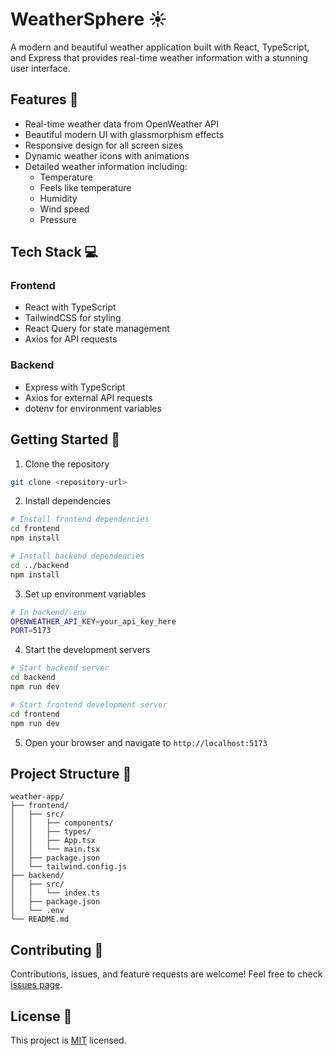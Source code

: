 # WeatherSphere ☀️

A modern and beautiful weather application built with React, TypeScript, and Express that provides real-time weather information with a stunning user interface.

## Features 🌟

- Real-time weather data from OpenWeather API
- Beautiful modern UI with glassmorphism effects
- Responsive design for all screen sizes
- Dynamic weather icons with animations
- Detailed weather information including:
  - Temperature
  - Feels like temperature
  - Humidity
  - Wind speed
  - Pressure

## Tech Stack 💻

### Frontend
- React with TypeScript
- TailwindCSS for styling
- React Query for state management
- Axios for API requests

### Backend
- Express with TypeScript
- Axios for external API requests
- dotenv for environment variables

## Getting Started 🚀

1. Clone the repository
```bash
git clone <repository-url>
```

2. Install dependencies
```bash
# Install frontend dependencies
cd frontend
npm install

# Install backend dependencies
cd ../backend
npm install
```

3. Set up environment variables
```bash
# In backend/.env
OPENWEATHER_API_KEY=your_api_key_here
PORT=5173
```

4. Start the development servers
```bash
# Start backend server
cd backend
npm run dev

# Start frontend development server
cd frontend
npm run dev
```

5. Open your browser and navigate to `http://localhost:5173`

## Project Structure 📁

```
weather-app/
├── frontend/
│   ├── src/
│   │   ├── components/
│   │   ├── types/
│   │   ├── App.tsx
│   │   └── main.tsx
│   ├── package.json
│   └── tailwind.config.js
├── backend/
│   ├── src/
│   │   └── index.ts
│   ├── package.json
│   └── .env
└── README.md
```

## Contributing 🤝

Contributions, issues, and feature requests are welcome! Feel free to check [issues page](issues-link).

## License 📝

This project is [MIT](license-link) licensed.
